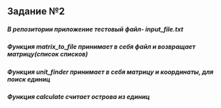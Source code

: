 ## Задание №2

##### В репозитории приложение тестовый файл- input_file.txt
##### Функция matrix_to_file принимает в себя файл и возвращает матрицу(список списков)
##### Функция unit_finder принимает в себя матрицу и координаты, для поиск единиц
##### Функция calculate считает острова из единиц
